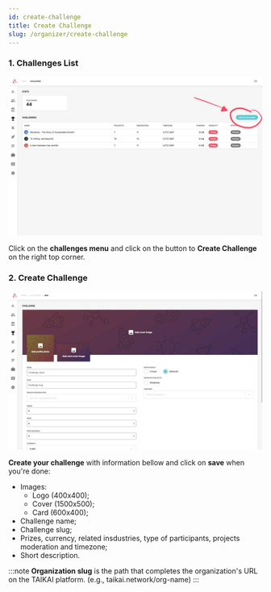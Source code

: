 ```yaml
---
id: create-challenge
title: Create Challenge
slug: /organizer/create-challenge
---
```


### 1. Challenges List

![img](../../static/img/organizer/create-challenge-01.jpg)

Click on the **challenges menu** and click on the button to **Create Challenge** on the right top corner.

### 2. Create Challenge

![img](../../static/img/organizer/create-challenge-02.jpg)

**Create your challenge** with information bellow and click on **save** when you're done:

- Images:
  - Logo (400x400);
  - Cover (1500x500);
  - Card (600x400);
- Challenge name;
- Challenge slug;
- Prizes, currency, related insdustries, type of participants, projects moderation and timezone;
- Short description.

:::note
**Organization slug** is the path that completes the organization's URL on the TAIKAI platform. (e.g., taikai.network/org-name)
:::